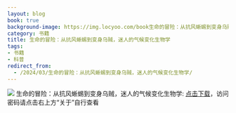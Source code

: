 ```yaml
---
layout: blog
book: true
background-image: https://img.locyoo.com/book生命的冒险：从抗风蜥蜴到变身乌贼，迷人的气候变化生物学.jpg
category: 书籍
title: 生命的冒险：从抗风蜥蜴到变身乌贼，迷人的气候变化生物学
tags:
- 书籍
- 科普
redirect_from:
  - /2024/03/生命的冒险：从抗风蜥蜴到变身乌贼，迷人的气候变化生物学/
---
```

![](https://img.locyoo.com/book生命的冒险：从抗风蜥蜴到变身乌贼，迷人的气候变化生物学.jpg)
生命的冒险：从抗风蜥蜴到变身乌贼，迷人的气候变化生物学: <a name = "ref1" href="https://url18.ctfile.com/f/50983618-1375543102-7cbc3f?p=3619">点击下载</a>，访问密码请点击右上方“关于”自行查看